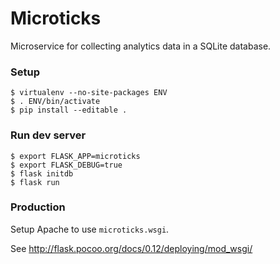 # Microticks

Microservice for collecting analytics data in a SQLite database.

### Setup

```
$ virtualenv --no-site-packages ENV
$ . ENV/bin/activate
$ pip install --editable .
```

### Run dev server

```
$ export FLASK_APP=microticks
$ export FLASK_DEBUG=true
$ flask initdb
$ flask run
```

### Production

Setup Apache to use `microticks.wsgi`.

See http://flask.pocoo.org/docs/0.12/deploying/mod_wsgi/
